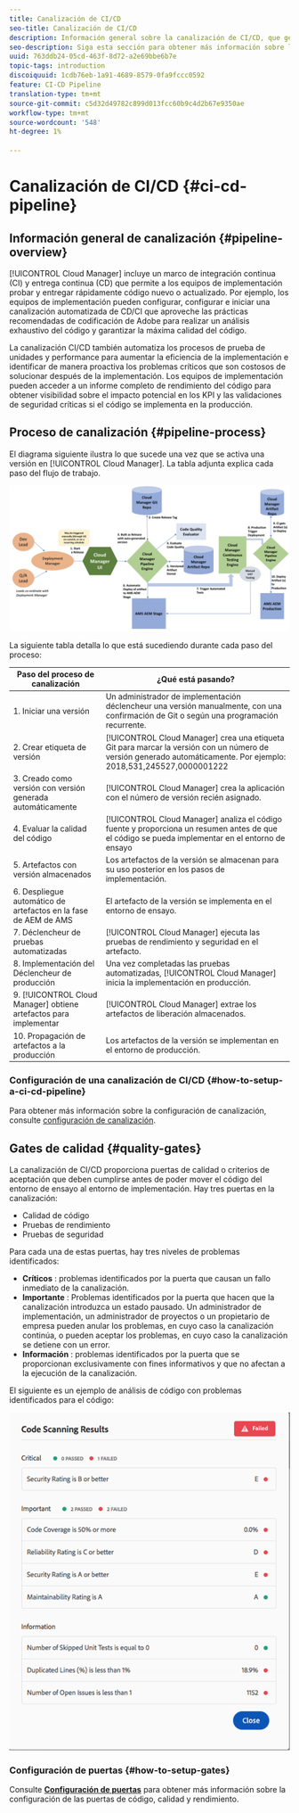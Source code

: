 ```yaml
---
title: Canalización de CI/CD
seo-title: Canalización de CI/CD
description: Información general sobre la canalización de CI/CD, que gestiona las implementaciones en la fase y producción en Cloud Manager
seo-description: Siga esta sección para obtener más información sobre la canalización de CI/CD, que gestiona las implementaciones en fase y producción en Cloud Manager
uuid: 763ddb24-05cd-463f-8d72-a2e69bbe6b7e
topic-tags: introduction
discoiquuid: 1cdb76eb-1a91-4689-8579-0fa9fccc0592
feature: CI-CD Pipeline
translation-type: tm+mt
source-git-commit: c5d32d49782c899d013fcc60b9c4d2b67e9350ae
workflow-type: tm+mt
source-wordcount: '548'
ht-degree: 1%

---
```



# Canalización de CI/CD {#ci-cd-pipeline}

## Información general de canalización {#pipeline-overview}

[!UICONTROL Cloud Manager] incluye un marco de integración continua (CI) y entrega continua (CD) que permite a los equipos de implementación probar y entregar rápidamente código nuevo o actualizado. Por ejemplo, los equipos de implementación pueden configurar, configurar e iniciar una canalización automatizada de CD/CI que aproveche las prácticas recomendadas de codificación de Adobe para realizar un análisis exhaustivo del código y garantizar la máxima calidad del código.

La canalización CI/CD también automatiza los procesos de prueba de unidades y performance para aumentar la eficiencia de la implementación e identificar de manera proactiva los problemas críticos que son costosos de solucionar después de la implementación. Los equipos de implementación pueden acceder a un informe completo de rendimiento del código para obtener visibilidad sobre el impacto potencial en los KPI y las validaciones de seguridad críticas si el código se implementa en la producción.

## Proceso de canalización {#pipeline-process}

El diagrama siguiente ilustra lo que sucede una vez que se activa una versión en [!UICONTROL Cloud Manager]. La tabla adjunta explica cada paso del flujo de trabajo.

![](assets/screen_shot_2018-05-30at82457pm.png)

La siguiente tabla detalla lo que está sucediendo durante cada paso del proceso:

| Paso del proceso de canalización | ¿Qué está pasando? |
|---|---|
| 1. Iniciar una versión | Un administrador de implementación déclencheur una versión manualmente, con una confirmación de Git o según una programación recurrente. |
| 2. Crear etiqueta de versión | [!UICONTROL Cloud Manager] crea una etiqueta Git para marcar la versión con un número de versión generado automáticamente. Por ejemplo: 2018,531,245527,0000001222 |
| 3. Creado como versión con versión generada automáticamente | [!UICONTROL Cloud Manager] crea la aplicación con el número de versión recién asignado. |
| 4. Evaluar la calidad del código | [!UICONTROL Cloud Manager] analiza el código fuente y proporciona un resumen antes de que el código se pueda implementar en el entorno de ensayo |
| 5. Artefactos con versión almacenados | Los artefactos de la versión se almacenan para su uso posterior en los pasos de implementación. |
| 6. Despliegue automático de artefactos en la fase de AEM de AMS | El artefacto de la versión se implementa en el entorno de ensayo. |
| 7. Déclencheur de pruebas automatizadas | [!UICONTROL Cloud Manager] ejecuta las pruebas de rendimiento y seguridad en el artefacto. |
| 8. Implementación del Déclencheur de producción | Una vez completadas las pruebas automatizadas, [!UICONTROL Cloud Manager] inicia la implementación en producción. |
| 9. [!UICONTROL Cloud Manager] obtiene artefactos para implementar | [!UICONTROL Cloud Manager] extrae los artefactos de liberación almacenados. |
| 10. Propagación de artefactos a la producción | Los artefactos de la versión se implementan en el entorno de producción. |

### Configuración de una canalización de CI/CD {#how-to-setup-a-ci-cd-pipeline}

Para obtener más información sobre la configuración de canalización, consulte [configuración de canalización](configuring-pipeline.md).

## Gates de calidad {#quality-gates}

La canalización de CI/CD proporciona puertas de calidad o criterios de aceptación que deben cumplirse antes de poder mover el código del entorno de ensayo al entorno de implementación. Hay tres puertas en la canalización:

* Calidad de código
* Pruebas de rendimiento
* Pruebas de seguridad

Para cada una de estas puertas, hay tres niveles de problemas identificados:

* **Críticos** : problemas identificados por la puerta que causan un fallo inmediato de la canalización.
* **Importante** : Problemas identificados por la puerta que hacen que la canalización introduzca un estado pausado. Un administrador de implementación, un administrador de proyectos o un propietario de empresa pueden anular los problemas, en cuyo caso la canalización continúa, o pueden aceptar los problemas, en cuyo caso la canalización se detiene con un error.
* **Información** : problemas identificados por la puerta que se proporcionan exclusivamente con fines informativos y que no afectan a la ejecución de la canalización.

El siguiente es un ejemplo de análisis de código con problemas identificados para el código:

![](assets/quality-gate-failed.png)

### Configuración de puertas {#how-to-setup-gates}

Consulte **[Configuración de puertas](configuring-pipeline.md)** para obtener más información sobre la configuración de las puertas de código, calidad y rendimiento.
